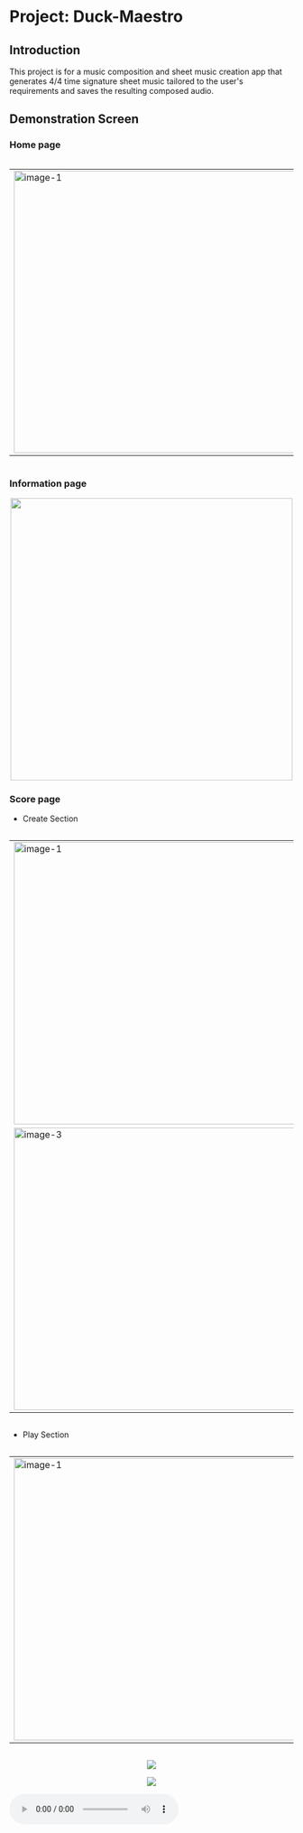 # Project: Duck-Maestro
## Introduction
This project is for a music composition and sheet music creation app that generates 4/4 time signature sheet music tailored to the user's requirements and saves the resulting composed audio.

## Demonstration Screen
### Home page
<div style="display: flex; justify-content: center;">
  <table style="border-collapse: collapse; border: none;">
    <tr>
      <td style="border: none;"><img src="https://github.com/user-attachments/assets/f9d3f785-5708-473d-84db-d0d7bb55afc6" alt="image-1" width="500"></td>
      <td style="border: none;"><img src="https://github.com/user-attachments/assets/5bbc6086-ccd8-4ec2-9eb8-e5c15dc3bb6b" alt="image-2" width="500"></td>
    </tr>
  </table>
</div>

### Information page
<p align="center">
  <img src="https://github.com/user-attachments/assets/fdc88c13-b7e6-4375-905b-ea142d97d61e" width="500">
</p>


### Score page
* Create Section

<div style="display: flex; justify-content: center;">
  <table style="border-collapse: collapse; border: none;">
    <tr>
      <td style="border: none;"><img src="https://github.com/user-attachments/assets/0cb4bcbe-d4a8-423f-a292-279d0f93eb5f" alt="image-1" width="500"></td>
      <td style="border: none;"><img src="https://github.com/user-attachments/assets/ca6f3b27-3e21-440c-b20e-d4489e4c0ec5" alt="image-2" width="500"></td>
    </tr>
     <tr>
      <td style="border: none;"><img src="https://github.com/user-attachments/assets/1f6ccd8a-e0b1-4308-8af4-0b568269c208" alt="image-3" width="500"></td>
      <td style="border: none;"><img src="https://github.com/user-attachments/assets/ff902983-d062-4a04-9816-5c774690882a" alt="image-4" width="500"></td>
    </tr>
  </table>
</div>

* Play Section

<div style="display: flex; justify-content: center;">
  <table style="border-collapse: collapse; border: none;">
    <tr>
 	<td style="border: none;"><img src="https://github.com/user-attachments/assets/aae7710c-37e9-4634-b237-545dc4439c6f" alt="image-1" width="500"></td>
      <td style="border: none;"><img src="https://github.com/user-attachments/assets/980ed6dd-ba94-4ccd-bd41-f2613c02b386" alt="image-2" width="500"></td>
    </tr>
  </table>
</div>

<p align="center">
  <img src="https://github.com/user-attachments/assets/baa99aa1-fba9-445e-be45-f4e655c0079d">
</p>

<p align="center">
  <img src="https://github.com/user-attachments/assets/455ac741-a006-4ab4-b64a-832049c09388">
</p>

<audio src="https://raw.githubusercontent.com/lhoju0158/music_application/main/generatedSoundSource/Drama.wav" controls></audio>
